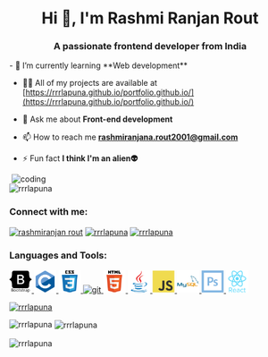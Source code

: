 <h1 align="center">Hi 👋, I'm Rashmi Ranjan Rout</h1>
<h3 align="center">A passionate frontend developer from India</h3>
- 🌱 I’m currently learning **Web development**

- 👨‍💻 All of my projects are available at [https://rrrlapuna.github.io/portfolio.github.io/](https://rrrlapuna.github.io/portfolio.github.io/)

- 💬 Ask me about **Front-end development**

- 📫 How to reach me **rashmiranjana.rout2001@gmail.com**

- ⚡ Fun fact **I think I'm an alien👽**
<img align="right" alt="coding" width="500px" src="https://cdn.myportfolio.com/2fcfcb103788251450a8304378dffded/a62c047f-8369-493c-ab14-71ef51bebc55_rw_1200.gif?h=e8c7ce55b326319eaca316cc1e74518f">

<p align="left"> <img src="https://komarev.com/ghpvc/?username=rrrlapuna&label=Profile%20views&color=0e75b6&style=flat" alt="rrrlapuna" /> </p>



<h3 align="left">Connect with me:</h3>
<p align="left">
<a href="https://linkedin.com/in/rashmiranjan rout" target="blank"><img align="center" src="https://raw.githubusercontent.com/rahuldkjain/github-profile-readme-generator/master/src/images/icons/Social/linked-in-alt.svg" alt="rashmiranjan rout" height="30" width="40" /></a>
<a href="https://instagram.com/rrrlapuna" target="blank"><img align="center" src="https://raw.githubusercontent.com/rahuldkjain/github-profile-readme-generator/master/src/images/icons/Social/instagram.svg" alt="rrrlapuna" height="30" width="40" /></a>
<a href="https://www.leetcode.com/rrrlapuna" target="blank"><img align="center" src="https://raw.githubusercontent.com/rahuldkjain/github-profile-readme-generator/master/src/images/icons/Social/leet-code.svg" alt="rrrlapuna" height="30" width="40" /></a>
</p>

<h3 align="left">Languages and Tools:</h3>
<p align="left"> <a href="https://getbootstrap.com" target="_blank" rel="noreferrer"> <img src="https://raw.githubusercontent.com/devicons/devicon/master/icons/bootstrap/bootstrap-plain-wordmark.svg" alt="bootstrap" width="40" height="40"/> </a> <a href="https://www.cprogramming.com/" target="_blank" rel="noreferrer"> <img src="https://raw.githubusercontent.com/devicons/devicon/master/icons/c/c-original.svg" alt="c" width="40" height="40"/> </a> <a href="https://www.w3schools.com/css/" target="_blank" rel="noreferrer"> <img src="https://raw.githubusercontent.com/devicons/devicon/master/icons/css3/css3-original-wordmark.svg" alt="css3" width="40" height="40"/> </a> <a href="https://git-scm.com/" target="_blank" rel="noreferrer"> <img src="https://www.vectorlogo.zone/logos/git-scm/git-scm-icon.svg" alt="git" width="40" height="40"/> </a> <a href="https://www.w3.org/html/" target="_blank" rel="noreferrer"> <img src="https://raw.githubusercontent.com/devicons/devicon/master/icons/html5/html5-original-wordmark.svg" alt="html5" width="40" height="40"/> </a> <a href="https://www.java.com" target="_blank" rel="noreferrer"> <img src="https://raw.githubusercontent.com/devicons/devicon/master/icons/java/java-original.svg" alt="java" width="40" height="40"/> </a> <a href="https://developer.mozilla.org/en-US/docs/Web/JavaScript" target="_blank" rel="noreferrer"> <img src="https://raw.githubusercontent.com/devicons/devicon/master/icons/javascript/javascript-original.svg" alt="javascript" width="40" height="40"/> </a> <a href="https://www.mysql.com/" target="_blank" rel="noreferrer"> <img src="https://raw.githubusercontent.com/devicons/devicon/master/icons/mysql/mysql-original-wordmark.svg" alt="mysql" width="40" height="40"/> </a> <a href="https://www.photoshop.com/en" target="_blank" rel="noreferrer"> <img src="https://raw.githubusercontent.com/devicons/devicon/master/icons/photoshop/photoshop-line.svg" alt="photoshop" width="40" height="40"/> </a> <a href="https://reactjs.org/" target="_blank" rel="noreferrer"> <img src="https://raw.githubusercontent.com/devicons/devicon/master/icons/react/react-original-wordmark.svg" alt="react" width="40" height="40"/> </a> </p>
<p align="left"> <a href="https://github.com/ryo-ma/github-profile-trophy"><img src="https://github-profile-trophy.vercel.app/?username=rrrlapuna" alt="rrrlapuna" /></a> </p>

<p><img align="left" src="https://github-readme-stats.vercel.app/api/top-langs?username=rrrlapuna&show_icons=true&locale=en&layout=compact" alt="rrrlapuna" /></p>

<p>&nbsp;<img align="center" src="https://github-readme-stats.vercel.app/api?username=rrrlapuna&show_icons=true&locale=en" alt="rrrlapuna" /></p>

<p><img align="center" src="https://github-readme-streak-stats.herokuapp.com/?user=rrrlapuna&" alt="rrrlapuna" /></p>


